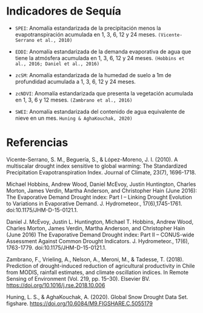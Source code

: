 # Indicadores de Sequía

- `SPEI`: Anomalía estandarizada de la precipitación menos la evapotranspiración acumulada en 1, 3, 6, 12 y 24 meses. `(Vicente-Serrano et al., 2010)`

- `EDDI`: Anomalía estandarizada de la demanda evaporativa de agua que tiene la atmósfera acumulada en 1, 3, 6, 12 y 24 meses. `(Hobbins et al., 2016; Daniel et al., 2016)`

- `zcSM`: Anomalía estandarizada de la humedad de suelo a 1m de profundidad acumulada a 1, 3, 6, 12 y 24 meses. 

- `zcNDVI`: Anomalía estandarizada que presenta la vegetación acumulada en 1, 3, 6 y 12 meses. `(Zambrano et al., 2016)`

- `SWEI`: Anomalía estandarizada del contenido de agua equivalente de nieve en un mes. `Huning & AghaKouchak, 2020)`

# Referencias

Vicente-Serrano, S. M., Beguería, S., & López-Moreno, J. I. (2010). A multiscalar drought index sensitive to global warming: The Standardized Precipitation Evapotranspiration Index. Journal of Climate, 23(7), 1696-1718.

Michael Hobbins, Andrew Wood, Daniel McEvoy, Justin Huntington, Charles Morton, James Verdin, Martha Anderson, and Christopher Hain (June 2016): The Evaporative Demand Drought index: Part I – Linking Drought Evolution to Variations in Evaporative Demand. J. Hydrometeor., 17(6),1745-1761. doi:10.1175/JHM-D-15-0121.1.

Daniel J. McEvoy, Justin L. Huntington, Michael T. Hobbins, Andrew Wood, Charles Morton, James Verdin, Martha Anderson, and Christopher Hain (June 2016) The Evaporative Demand Drought index: Part II – CONUS-wide Assessment Against Common Drought Indicators. J. Hydrometeor., 17(6), 1763-1779. doi:10.1175/JHM-D-15-0121.1.

Zambrano, F., Vrieling, A., Nelson, A., Meroni, M., & Tadesse, T. (2018). Prediction of drought-induced reduction of agricultural productivity in Chile from MODIS, rainfall estimates, and climate oscillation indices. In Remote Sensing of Environment (Vol. 219, pp. 15–30). Elsevier BV. https://doi.org/10.1016/j.rse.2018.10.006 

Huning, L. S., & AghaKouchak, A. (2020). Global Snow Drought Data Set. figshare. https://doi.org/10.6084/M9.FIGSHARE.C.5055179 
